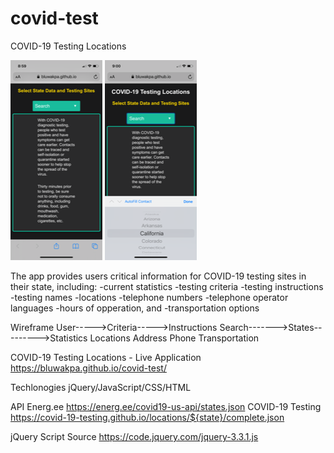 # covid-test
COVID-19 Testing Locations

![Screenshot](images/screen0.png)
![Screenshot](images/screen1.png)

The app provides users critical information for COVID-19 testing sites in their state, including:
-current statistics
-testing criteria
-testing instructions
-testing names
-locations
-telephone numbers
-telephone operator languages
-hours of opperation, and
-transportation options 

Wireframe
User----->Criteria----->Instructions
          Search------->States--------->Statistics
                                        Locations
                                        Address
                                        Phone
                                        Transportation        

COVID-19 Testing Locations - Live Application
https://bluwakpa.github.io/covid-test/

Techlonogies
jQuery/JavaScript/CSS/HTML

API
Energ.ee
https://energ.ee/covid19-us-api/states.json
COVID-19 Testing
https://covid-19-testing.github.io/locations/${state}/complete.json

jQuery Script Source
https://code.jquery.com/jquery-3.3.1.js